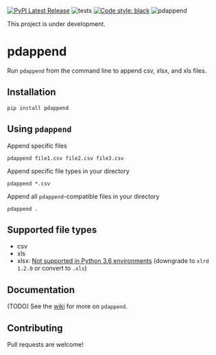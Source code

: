 [![PyPI Latest Release](https://img.shields.io/pypi/v/pdappend)](https://pypi.org/project/pdappend/)
![tests](https://github.com/cnpryer/pdappend/workflows/tests/badge.svg)
[![Code style: black](https://img.shields.io/badge/code%20style-black-000000.svg)](https://github.com/psf/black)
![pdappend](https://img.shields.io/pypi/pyversions/pdappend?color=blue)

This project is under development.

# pdappend

Run `pdappend` from the command line to append csv, xlsx, and xls files.

## Installation

`pip install pdappend`

## Using `pdappend`

Append specific files

`pdappend file1.csv file2.csv file3.csv`

Append specific file types in your directory

`pdappend *.csv`

Append all `pdappend`-compatible files in your directory

`pdappend .`

## Supported file types

- csv
- xls
- xlsx: [Not supported in Python 3.6 environments](https://groups.google.com/g/python-excel/c/IRa8IWq_4zk/m/Af8-hrRnAgAJ?pli=1) (downgrade to `xlrd 1.2.0` or convert to `.xls`)

## Documentation

(TODO)
See the [wiki](https://github.com/cnpryer/pdappend/wiki) for more on `pdappend`.

## Contributing

Pull requests are welcome!
